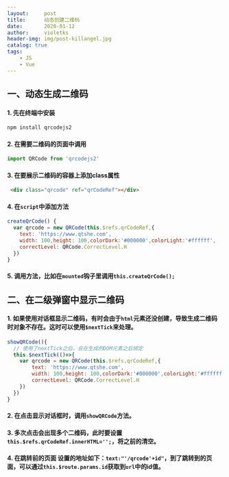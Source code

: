 ```yaml
---
layout:     post
title:      动态创建二维码
date:       2020-01-12
author:     violetks
header-img: img/post-killangel.jpg
catalog: true
tags:
    - JS
    - Vue
---
```


## 一、动态生成二维码

#### 1. 先在终端中安装

```javascript
npm install qrcodejs2
```

#### 2. 在需要二维码的页面中调用
```javascript
import QRCode from 'qrcodejs2'
```

#### 3. 在要展示二维码的容器上添加class属性

```html
 <div class="qrcode" ref="qrCodeRef"></div>
```

#### 4. 在`script`中添加方法

```javascript
createQrCode() {
  var qrcode = new QRCode(this.$refs.qrCodeRef,{
    text: 'https://www.qtshe.com',
    width: 100,height: 100,colorDark:'#000000',colorLight:'#ffffff',
    correctLevel: QRCode.CorrectLevel.H
  })
}
```

#### 5. 调用方法，比如在`mounted`钩子里调用`this.createQrCode();`

## 二、在二级弹窗中显示二维码

#### 1. 如果使用对话框显示二维码，有时会由于`html`元素还没创建，导致生成二维码时对象不存在。这时可以使用`$nextTick`来处理。

```javascript
showQRCode(){
  // 使用了nextTick之后，会在生成的DOM元素之后绑定
  this.$nextTick(()=>{
    var qrcode = new QRCode(this.$refs.qrCodeRef,{
        text: 'https://www.qtshe.com',
        width: 100,height: 100,colorDark:'#000000',colorLight:'#ffffff',
        correctLevel: QRCode.CorrectLevel.H
    })
  })
}
```

#### 2. 在点击显示对话框时，调用`showQRCode`方法。
#### 3. 多次点击会出现多个二维码，此时要设置`this.$refs.qrCodeRef.innerHTML='';`，将之前的清空。
#### 4. 在跳转前的页面 设置的地址如下：`text:"'/qrcode'+id"`，到了跳转到的页面，可以通过`this.$route.params.id`获取到`url`中的id值。
